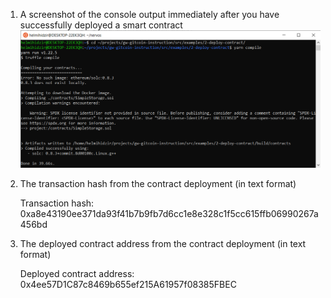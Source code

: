 1. A screenshot of the console output immediately after you have successfully deployed a smart contract
![console output](https://github.com/helmihidzir/nervos/blob/main/task-2/contract-deployed.png)

2. The transaction hash from the contract deployment (in text format)

   Transaction hash: 0xa8e43190ee371da93f41b7b9fb7d6cc1e8e328c1f5cc615ffb06990267a456bd

3. The deployed contract address from the contract deployment (in text format)

   Deployed contract address: 0x4ee57D1C87c8469b655ef215A61957f08385FBEC
